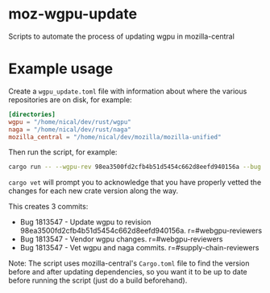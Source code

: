 # moz-wgpu-update
Scripts to automate the process of updating wgpu in mozilla-central

# Example usage

Create a `wgpu_update.toml` file with information about where the various repositories are on disk, for example:

```toml
[directories]
wgpu = "/home/nical/dev/rust/wgpu"
naga = "/home/nical/dev/rust/naga"
mozilla_central = "/home/nical/dev/mozilla/mozilla-unified"
```

Then run the script, for example:

```bash
cargo run -- --wgpu-rev 98ea3500fd2cfb4b51d5454c662d8eefd940156a --bug 1813547
```

`cargo vet` will prompt you to acknowledge that you have properly vetted the changes for each new crate version along the way.

This creates 3 commits:

- Bug 1813547 - Update wgpu to revision 98ea3500fd2cfb4b51d5454c662d8eefd940156a. r=#webgpu-reviewers
- Bug 1813547 - Vendor wgpu changes. r=#webgpu-reviewers
- Bug 1813547 - Vet wgpu and naga commits. r=#supply-chain-reviewers

Note: The script uses mozilla-central's `Cargo.toml` file to find the version before and after updating dependencies, so you want it to be up to date before running the script (just do a build beforehand).
